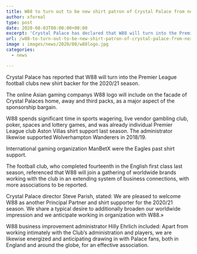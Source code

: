 ```yaml
---
title: W88 to turn out to be new shirt patron of Crystal Palace from next season
author: xforeal 
type: post
date: 2020-08-03T00:00:00+00:00
excerpt: 'Crystal Palace has declared that W88 will turn into the Premier League football clubs new shirt backer for the 2020/21 season '
url: /w88-to-turn-out-to-be-new-shirt-patron-of-crystal-palace-from-next-season/
image : images/news/2020/08/w88logo.jpg
categories:
  - news

---
```

Crystal Palace has reported that W88 will turn into the Premier League football clubs new shirt backer for the 2020/21 season. 

The online Asian gaming companys W88 logo will include on the facade of Crystal Palaces home, away and third packs, as a major aspect of the sponsorship bargain. 

W88 spends significant time in sports wagering, live vendor gambling club, poker, spaces and lottery games, and was already individual Premier League club Aston Villas shirt support last season. The administrator likewise supported Wolverhampton Wanderers in 2018/19. 

International gaming organization ManBetX were the Eagles past shirt support. 

The football club, who completed fourteenth in the English first class last season, referenced that W88 will join a gathering of worldwide brands working with the club in an extending system of business connections, with more associations to be reported. 

Crystal Palace director Steve Parish, stated: We are pleased to welcome W88 as another Principal Partner and shirt supporter for the 2020/21 season. We share a typical desire to additionally broaden our worldwide impression and we anticipate working in organization with W88.&#187; 

W88 business improvement administrator Hilly Ehrlich included: Apart from working intimately with the Club&#8217;s administration and players, we are likewise energized and anticipating drawing in with Palace fans, both in England and around the globe, for an effective association.